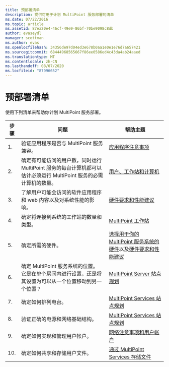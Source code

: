 ```yaml
---
title: 预部署清单
description: 提供可用于计划 MultiPoint 服务部署的清单
ms.date: 07/22/2016
ms.topic: article
ms.assetid: 87ea20e4-46cf-49e9-86bf-70be9098c8db
author: evaseydl
manager: scottman
ms.author: evas
ms.openlocfilehash: 34356de97d04ed3e678b0aa1e0e1e76d7a657421
ms.sourcegitcommit: 68444968565667f86ee0586ed4c43da4ab24aaed
ms.translationtype: MT
ms.contentlocale: zh-CN
ms.lasthandoff: 08/07/2020
ms.locfileid: "87996652"
---
```

# <a name="predeployment-checklist"></a>预部署清单
使用下列清单来帮助你计划 MultiPoint 服务部署。

|步骤|问题|帮助主题|
|--------|---------|--------------|
|1.|验证应用程序是否与 MultiPoint 服务兼容。|[应用程序注意事项](Application-Considerations.md)|
|2.|确定有可能访问的用户数，同时运行 MultiPoint 服务的每台计算机都可以估计必须运行 MultiPoint 服务的必需计算机的数量。|[用户、工作站和计算机](MultiPoint-services-Site-Planning.md#users-stations-and-computers)|
|3.|了解用户可能会访问的软件应用程序和 web 内容以及对系统性能的影响。|[硬件要求和性能建议](hardware-and-performance-recommendations.md)|
|4.|确定将连接到系统的工作站的数量和类型。|[MultiPoint 工作站](MultiPoint-services-Stations.md)|
|5.|确定所需的硬件。|[选择用于你的 MultiPoint 服务系统的硬件](./select-hardware-mps.md)以及[硬件要求和性能建议](hardware-and-performance-recommendations.md)|
|6.|确定 MultiPoint 服务系统的位置。 它是在单个房间内进行设置，还是将其设置为可以从一个位置移动到另一个位置？|[MultiPoint Server 站点规划](MultiPoint-services-Site-Planning.md)|
|7.|确定如何排列电台。|[MultiPoint Services 站点规划](MultiPoint-services-Site-Planning.md)|
|8.|验证正确的电源和网络基础结构。|[MultiPoint Services 站点规划](MultiPoint-services-Site-Planning.md)|
|9.|确定如何实现和管理用户帐户。|[网络注意事项和用户帐户](Network-Considerations-and-User-Accounts.md)|
|10.|确定如何共享和存储用户文件。|[通过 MultiPoint Services 存储文件](Storing-Files-with-MultiPoint-services.md)|